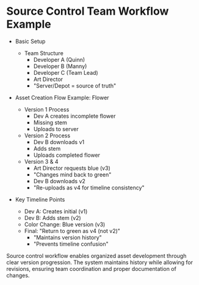 # Source Control Team Workflow Example

* Basic Setup
   * Team Structure
       - Developer A (Quinn)
       - Developer B (Manny)
       - Developer C (Team Lead)
       - Art Director
       - "Server/Depot = source of truth"

* Asset Creation Flow Example: Flower
   * Version 1 Process
       - Dev A creates incomplete flower 
       - Missing stem
       - Uploads to server
   * Version 2 Process
       - Dev B downloads v1
       - Adds stem
       - Uploads completed flower
   * Version 3 & 4
       - Art Director requests blue (v3)
       - "Changes mind back to green"
       - Dev B downloads v2
       - "Re-uploads as v4 for timeline consistency"

* Key Timeline Points
   * Dev A: Creates initial (v1)
   * Dev B: Adds stem (v2)
   * Color Change: Blue version (v3)
   * Final: "Return to green as v4 (not v2)"
       - "Maintains version history"
       - "Prevents timeline confusion"

Source control workflow enables organized asset development through clear version progression. The system maintains history while allowing for revisions, ensuring team coordination and proper documentation of changes.